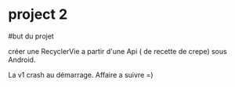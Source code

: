 # project 2

#but du projet

créer une RecyclerVie a partir d'une Api ( de recette de crepe) sous Android.

La v1 crash au démarrage. Affaire a suivre =) 


